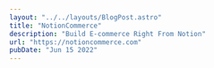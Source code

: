 ```yaml
---
layout: "../../layouts/BlogPost.astro"
title: "NotionCommerce"
description: "Build E-commerce Right From Notion"
url: "https://notioncommerce.com"
pubDate: "Jun 15 2022"
---
```


